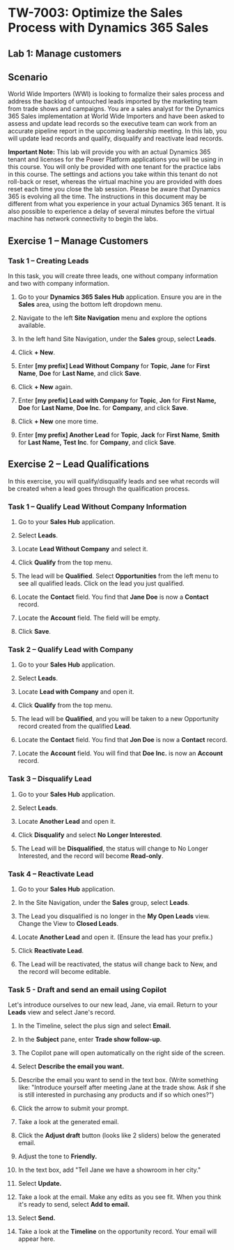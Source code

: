 
TW-7003: Optimize the Sales Process with Dynamics 365 Sales
==================================

## Lab 1: Manage customers

Scenario
--------

World Wide Importers (WWI) is looking to formalize their sales process and
address the backlog of untouched leads imported by the marketing team from trade
shows and campaigns. You are a sales analyst for the Dynamics 365 Sales
implementation at World Wide Importers and have been asked to assess and update
lead records so the executive team can work from an accurate pipeline report in
the upcoming leadership meeting. In this lab, you will update lead records and
qualify, disqualify and reactivate lead records.

**Important Note:** This lab will provide you with an actual Dynamics 365 tenant
and licenses for the Power Platform applications you will be using in this
course. You will only be provided with one tenant for the practice labs in this
course. The settings and actions you take within this tenant do not roll-back or
reset, whereas the virtual machine you are provided with does reset each time
you close the lab session. Please be aware that Dynamics 365 is evolving all the time. The
instructions in this document may be different from what you experience in your
actual Dynamics 365 tenant. It is also possible to experience a delay of several
minutes before the virtual machine has network connectivity to begin the labs.

Exercise 1 – Manage Customers
-----------------------------

### Task 1 – Creating Leads

In this task, you will create three leads, one without company information and
two with company information.

1.  Go to your **Dynamics 365 Sales Hub** application. Ensure you are in the **Sales** area, using the bottom left dropdown menu. 

2.  Navigate to the left **Site Navigation** menu and explore the options available.

3.  In the left hand Site Navigation, under the **Sales** group, select **Leads**.

4.  Click **+ New**.

5.  Enter **[my prefix] Lead Without Company** for **Topic**, **Jane** for **First Name**,
    **Doe** for **Last Name**, and click **Save**.

6.  Click **+ New** again.

7.  Enter **[my prefix] Lead with Company** for **Topic**, **Jon** for **First Name, Doe**
    for **Last Name**, **Doe Inc.** for **Company**, and click **Save**.

8.  Click **+ New** one more time.

9.  Enter **[my prefix] Another Lead** for **Topic**, **Jack** for **First Name**, **Smith** for
    **Last Name,** **Test Inc**. for **Company**, and click **Save**.

Exercise 2 – Lead Qualifications
--------------------------------

In this exercise, you will qualify/disqualify leads and see what records will be
created when a lead goes through the qualification process.

### Task 1 – Qualify Lead Without Company Information 

1.  Go to your **Sales Hub** application.

2.  Select **Leads**.

3.  Locate **Lead Without Company** and select it.

4.  Click **Qualify** from the top menu.

5.  The lead will be **Qualified**. Select **Opportunities** from the left menu to see all qualified leads. Click on the lead you just qualified. 

6.  Locate the **Contact** field. You find that **Jane Doe** is now a
    **Contact** record.

7.  Locate the **Account** field. The field will be empty.

8. Click **Save**.


### Task 2 – Qualify Lead with Company

1.  Go to your **Sales Hub** application.

2.  Select **Leads**.

3.  Locate **Lead with Company** and open it.

4.  Click **Qualify** from the top menu.

5.  The lead will be **Qualified**, and you will be taken to a new Opportunity
    record created from the qualified **Lead**.

6.  Locate the **Contact** field. You find that **Jon Doe** is now a **Contact**
    record.

7.  Locate the **Account** field. You will find that **Doe Inc.** is now an
    **Account** record.


### Task 3 – Disqualify Lead

1.  Go to your **Sales Hub** application.

2.  Select **Leads**.

3.  Locate **Another Lead** and open it.

4.  Click **Disqualify** and select **No Longer Interested**.

5.  The Lead will be **Disqualified**, the status will change to No Longer
    Interested, and the record will become **Read-only**.


### Task 4 – Reactivate Lead

1.  Go to your **Sales Hub** application.

2.  In the Site Navigation, under the **Sales** group, select **Leads**.

3.  The Lead you disqualified is no longer in the **My Open Leads** view. Change
    the View to **Closed Leads**.

4.  Locate **Another Lead** and open it. (Ensure the lead has your prefix.)

5.  Click **Reactivate Lead**.

6.  The Lead will be reactivated, the status will change back to New, and the record
    will become editable.

### Task 5 - Draft and send an email using Copilot

Let's introduce ourselves to our new lead, Jane, via email. Return to your **Leads** view and select Jane's record.

1. In the Timeline, select the plus sign and select **Email.**

2. In the **Subject** pane, enter **Trade show follow-up**.

3. The Copilot pane will open automatically on the right side of the screen. 

4. Select **Describe the email you want.**

5. Describe the email you want to send in the text box. (Write something like: "Introduce yourself after meeting Jane at the trade show. Ask if she is still interested in purchasing any products and if so which ones?")

6. Click the arrow to submit your prompt.

7. Take a look at the generated email. 

8. Click the **Adjust draft** button (looks like 2 sliders) below the generated email.

9. Adjust the tone to **Friendly.**

10. In the text box, add "Tell Jane we have a showroom in her city."

11. Select **Update.**

12. Take a look at the email. Make any edits as you see fit. When you think it's ready to send, select **Add to email.**

13. Select **Send.**

14. Take a look at the **Timeline** on the opportunity record. Your email will appear here.

